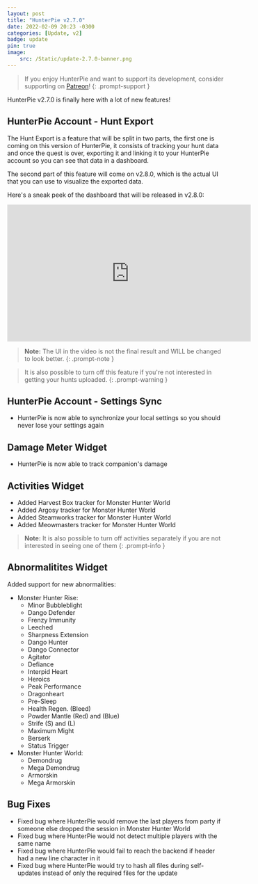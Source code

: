 ```yaml
---
layout: post
title: "HunterPie v2.7.0"
date: 2022-02-09 20:23 -0300
categories: [Update, v2]
badge: update
pin: true
image:
    src: /Static/update-2.7.0-banner.png
---
```


> If you enjoy HunterPie and want to support its development, consider supporting on [Patreon](https://www.patreon.com/HunterPie)!
{: .prompt-support }

HunterPie v2.7.0 is finally here with a lot of new features!

## <ion-icon name="unlink-sharp"></ion-icon> HunterPie Account - Hunt Export

The Hunt Export is a feature that will be split in two parts, the first one is coming on this version of HunterPie, it consists of tracking your hunt data and once the quest is over, exporting it and linking it to your HunterPie account so you can see that data in a dashboard.

The second part of this feature will come on v2.8.0, which is the actual UI that you can use to visualize the exported data.

Here's a sneak peek of the dashboard that will be released in v2.8.0:

<iframe width="560" height="315" src="https://www.youtube.com/embed/6jMh2yq2L6Q" title="YouTube video player" frameborder="0" allow="accelerometer; autoplay; clipboard-write; encrypted-media; gyroscope; picture-in-picture" allowfullscreen></iframe>

> **Note:** The UI in the video is not the final result and WILL be changed to look better.
{: .prompt-note }

> It is also possible to turn off this feature if you're not interested in getting your hunts uploaded.
{: .prompt-warning }

## <ion-icon name="person-circle-sharp"></ion-icon> HunterPie Account - Settings Sync

- HunterPie is now able to synchronize your local settings so you should never lose your settings again

## <ion-icon name="bar-chart-sharp"></ion-icon> Damage Meter Widget

- HunterPie is now able to track companion's damage

## <ion-icon name="paw-sharp"></ion-icon> Activities Widget

- Added Harvest Box tracker for Monster Hunter World
- Added Argosy tracker for Monster Hunter World
- Added Steamworks tracker for Monster Hunter World
- Added Meowmasters tracker for Monster Hunter World

> **Note:** It is also possible to turn off activities separately if you are not interested in seeing one of them
{: .prompt-info }

## <ion-icon name="musical-notes"></ion-icon> Abnormalitites Widget

Added support for new abnormalities:

- Monster Hunter Rise:
    - Minor Bubbleblight
    - Dango Defender
    - Frenzy Immunity
    - Leeched
    - Sharpness Extension
    - Dango Hunter
    - Dango Connector
    - Agitator
    - Defiance
    - Interpid Heart
    - Heroics
    - Peak Performance
    - Dragonheart
    - Pre-Sleep
    - Health Regen. (Bleed)
    - Powder Mantle (Red) and (Blue) 
    - Strife (S) and (L)
    - Maximum Might
    - Berserk
    - Status Trigger
- Monster Hunter World:
    - Demondrug
    - Mega Demondrug
    - Armorskin
    - Mega Armorskin

## <ion-icon name="bug-sharp"></ion-icon> Bug Fixes

- Fixed bug where HunterPie would remove the last players from party if someone else dropped the session in Monster Hunter World
- Fixed bug where HunterPie would not detect multiple players with the same name
- Fixed bug where HunterPie would fail to reach the backend if header had a new line character in it
- Fixed bug where HunterPie would try to hash all files during self-updates instead of only the required files for the update 
